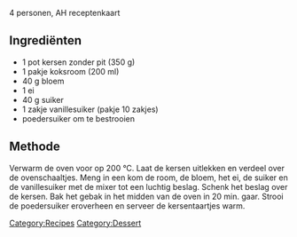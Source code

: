 4 personen, AH receptenkaart

Ingrediënten
------------

-   1 pot kersen zonder pit (350 g)
-   1 pakje koksroom (200 ml)
-   40 g bloem
-   1 ei
-   40 g suiker
-   1 zakje vanillesuiker (pakje 10 zakjes)
-   poedersuiker om te bestrooien

Methode
-------

Verwarm de oven voor op 200 °C. Laat de kersen uitlekken en verdeel over
de ovenschaaltjes. Meng in een kom de room, de bloem, het ei, de suiker
en de vanillesuiker met de mixer tot een luchtig beslag. Schenk het
beslag over de kersen. Bak het gebak in het midden van de oven in 20
min. gaar. Strooi de poedersuiker eroverheen en serveer de
kersentaartjes warm.

<Category:Recipes> <Category:Dessert>


